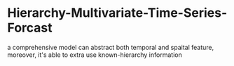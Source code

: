 # Hierarchy-Multivariate-Time-Series-Forcast
a comprehensive model can abstract both temporal and spaital feature, moreover, it's able to extra use known-hierarchy information
